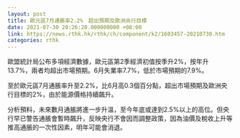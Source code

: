 ```yaml
---
layout: post
title: 歐元區7月通脹率2.2%　超出預期及歐洲央行目標
date: 2021-07-30 20:26:20.000000000 +08:00
link: https://news.rthk.hk/rthk/ch/component/k2/1603457-20210730.htm
categories: rthk
---
```


歐盟統計局公布多項經濟數據，歐元區第2季經濟初值按季升2%，按年升13.7%，兩者均超出市場預期。6月失業率7.7%，低於市場預期的7.9%。

至於歐元區7月通脹率升至2.2%，比6月高0.3個百分點，超出市場預期及歐洲央行目標的2%，由於能源價格持續飆升。

分析預料，未來數月通脹將進一步升溫，至今年底或達到2.5%以上的高位。但央行早已警告通脹會暫時飆升，反映央行不會因而調整政策，因為油價及稅收上升等推高通脹的一次性因素，明年可能會消退。
